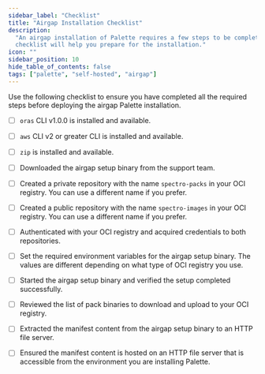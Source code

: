 ```yaml
---
sidebar_label: "Checklist"
title: "Airgap Installation Checklist"
description:
  "An airgap installation of Palette requires a few steps to be completed before the installation can begin. This
  checklist will help you prepare for the installation."
icon: ""
sidebar_position: 10
hide_table_of_contents: false
tags: ["palette", "self-hosted", "airgap"]
---
```


Use the following checklist to ensure you have completed all the required steps before deploying the airgap Palette
installation.

- [ ] `oras` CLI v1.0.0 is installed and available.

- [ ] `aws` CLI v2 or greater CLI is installed and available.

- [ ] `zip` is installed and available.

- [ ] Downloaded the airgap setup binary from the support team.

- [ ] Created a private repository with the name `spectro-packs` in your OCI registry. You can use a different name if
      you prefer.

- [ ] Created a public repository with the name `spectro-images` in your OCI registry. You can use a different name if
      you prefer.

- [ ] Authenticated with your OCI registry and acquired credentials to both repositories.

- [ ] Set the required environment variables for the airgap setup binary. The values are different depending on what
      type of OCI registry you use.

- [ ] Started the airgap setup binary and verified the setup completed successfully.

- [ ] Reviewed the list of pack binaries to download and upload to your OCI registry.

- [ ] Extracted the manifest content from the airgap setup binary to an HTTP file server.

- [ ] Ensured the manifest content is hosted on an HTTP file server that is accessible from the environment you are
      installing Palette.
